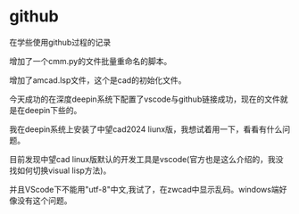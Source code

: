 # github

在学些使用github过程的记录

增加了一个cmm.py的文件批量重命名的脚本。

增加了amcad.lsp文件，这个是cad的初始化文件。

今天成功的在深度deepin系统下配置了vscode与github链接成功，现在的文件就是在deepin下些的。

我在deepin系统上安装了中望cad2024 liunx版，我想试着用一下，看看有什么问题。

目前发现中望cad linux版默认的开发工具是vscode(官方也是这么介绍的，我没找如何切换visual lisp方法)。

并且VScode下不能用"utf-8"中文,我试了，在zwcad中显示乱码。windows端好像没有这个问题。
